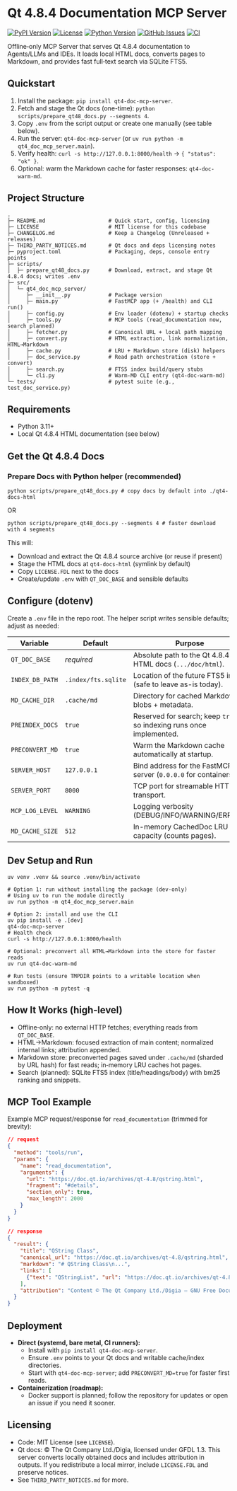 # Qt 4.8.4 Documentation MCP Server

[![PyPI Version](https://img.shields.io/pypi/v/qt4-doc-mcp-server.svg)](https://pypi.org/project/qt4-doc-mcp-server/)
[![License](https://img.shields.io/github/license/jztan/qt4-doc-mcp-server.svg)](LICENSE)
[![Python Version](https://img.shields.io/pypi/pyversions/qt4-doc-mcp-server.svg)](https://pypi.org/project/qt4-doc-mcp-server/)
[![GitHub Issues](https://img.shields.io/github/issues/jztan/qt4-doc-mcp-server.svg)](https://github.com/jztan/qt4-doc-mcp-server/issues)
[![CI](https://github.com/jztan/qt4-doc-mcp-server/actions/workflows/pr-tests.yml/badge.svg)](https://github.com/jztan/qt4-doc-mcp-server/actions/workflows/pr-tests.yml)

Offline‑only MCP Server that serves Qt 4.8.4 documentation to Agents/LLMs and IDEs.
It loads local HTML docs, converts pages to Markdown, and provides fast full‑text
search via SQLite FTS5.

## Quickstart
1. Install the package: `pip install qt4-doc-mcp-server`.
2. Fetch and stage the Qt docs (one-time): `python scripts/prepare_qt48_docs.py --segments 4`.
3. Copy `.env` from the script output or create one manually (see table below).
4. Run the server: `qt4-doc-mcp-server` (or `uv run python -m qt4_doc_mcp_server.main`).
5. Verify health: `curl -s http://127.0.0.1:8000/health` → `{ "status": "ok" }`.
6. Optional: warm the Markdown cache for faster responses: `qt4-doc-warm-md`.

## Project Structure

```
.
├─ README.md                    # Quick start, config, licensing
├─ LICENSE                      # MIT license for this codebase
├─ CHANGELOG.md                 # Keep a Changelog (Unreleased + releases)
├─ THIRD_PARTY_NOTICES.md       # Qt docs and deps licensing notes
├─ pyproject.toml               # Packaging, deps, console entry points
├─ scripts/
│  ├─ prepare_qt48_docs.py      # Download, extract, and stage Qt 4.8.4 docs; writes .env
├─ src/
│  └─ qt4_doc_mcp_server/
│     ├─ __init__.py            # Package version
│     ├─ main.py                # FastMCP app (+ /health) and CLI run()
│     ├─ config.py              # Env loader (dotenv) + startup checks
│     ├─ tools.py               # MCP tools (read_documentation now, search planned)
│     ├─ fetcher.py             # Canonical URL + local path mapping
│     ├─ convert.py             # HTML extraction, link normalization, HTML→Markdown
│     ├─ cache.py               # LRU + Markdown store (disk) helpers
│     ├─ doc_service.py         # Read path orchestration (store + convert)
│     ├─ search.py              # FTS5 index build/query stubs
│     └─ cli.py                 # Warm‑MD CLI entry (qt4-doc-warm-md)
└─ tests/                       # pytest suite (e.g., test_doc_service.py)
```

## Requirements
- Python 3.11+
- Local Qt 4.8.4 HTML documentation (see below)

## Get the Qt 4.8.4 Docs

### Prepare Docs with Python helper (recommended)

```
python scripts/prepare_qt48_docs.py # copy docs by default into ./qt4-docs-html
```
OR
```
python scripts/prepare_qt48_docs.py --segments 4 # faster download with 4 segments
```

This will:
- Download and extract the Qt 4.8.4 source archive (or reuse if present)
- Stage the HTML docs at `qt4-docs-html` (symlink by default)
- Copy `LICENSE.FDL` next to the docs
- Create/update `.env` with `QT_DOC_BASE` and sensible defaults



## Configure (dotenv)
Create a `.env` file in the repo root. The helper script writes sensible defaults; adjust as needed:

| Variable | Default | Purpose |
| --- | --- | --- |
| `QT_DOC_BASE` | _required_ | Absolute path to the Qt 4.8.4 HTML docs (`.../doc/html`). |
| `INDEX_DB_PATH` | `.index/fts.sqlite` | Location of the future FTS5 index (safe to leave as-is today). |
| `MD_CACHE_DIR` | `.cache/md` | Directory for cached Markdown blobs + metadata. |
| `PREINDEX_DOCS` | `true` | Reserved for search; keep `true` so indexing runs once implemented. |
| `PRECONVERT_MD` | `true` | Warm the Markdown cache automatically at startup. |
| `SERVER_HOST` | `127.0.0.1` | Bind address for the FastMCP server (`0.0.0.0` for containers). |
| `SERVER_PORT` | `8000` | TCP port for streamable HTTP transport. |
| `MCP_LOG_LEVEL` | `WARNING` | Logging verbosity (DEBUG/INFO/WARNING/ERROR). |
| `MD_CACHE_SIZE` | `512` | In-memory CachedDoc LRU capacity (counts pages). |

## Dev Setup and Run
```
uv venv .venv && source .venv/bin/activate

# Option 1: run without installing the package (dev-only)
# Using uv to run the module directly
uv run python -m qt4_doc_mcp_server.main

# Option 2: install and use the CLI
uv pip install -e .[dev]
qt4-doc-mcp-server
# Health check
curl -s http://127.0.0.1:8000/health

# Optional: preconvert all HTML→Markdown into the store for faster reads
uv run qt4-doc-warm-md

# Run tests (ensure TMPDIR points to a writable location when sandboxed)
uv run python -m pytest -q
```

## How It Works (high‑level)
- Offline‑only: no external HTTP fetches; everything reads from `QT_DOC_BASE`.
- HTML→Markdown: focused extraction of main content; normalized internal links;
  attribution appended.
- Markdown store: preconverted pages saved under `.cache/md` (sharded by URL hash)
  for fast reads; in‑memory LRU caches hot pages.
- Search (planned): SQLite FTS5 index (title/headings/body) with bm25 ranking and snippets.

## MCP Tool Example
Example MCP request/response for `read_documentation` (trimmed for brevity):

```json
// request
{
  "method": "tools/run",
  "params": {
    "name": "read_documentation",
    "arguments": {
      "url": "https://doc.qt.io/archives/qt-4.8/qstring.html",
      "fragment": "#details",
      "section_only": true,
      "max_length": 2000
    }
  }
}

// response
{
  "result": {
    "title": "QString Class",
    "canonical_url": "https://doc.qt.io/archives/qt-4.8/qstring.html",
    "markdown": "# QString Class\n...",
    "links": [
      {"text": "QStringList", "url": "https://doc.qt.io/archives/qt-4.8/qstringlist.html"}
    ],
    "attribution": "Content © The Qt Company Ltd./Digia — GNU Free Documentation License 1.3"
  }
}
```

## Deployment
- **Direct (systemd, bare metal, CI runners):**
  - Install with `pip install qt4-doc-mcp-server`.
  - Ensure `.env` points to your Qt docs and writable cache/index directories.
  - Start with `qt4-doc-mcp-server`; add `PRECONVERT_MD=true` for faster first reads.
- **Containerization (roadmap):**
  - Docker support is planned; follow the repository for updates or open an issue if you need it sooner.

## Licensing
- Code: MIT License (see `LICENSE`).
- Qt docs: © The Qt Company Ltd./Digia, licensed under GFDL 1.3. This server
  converts locally obtained docs and includes attribution in outputs. If you
  redistribute a local mirror, include `LICENSE.FDL` and preserve notices.
- See `THIRD_PARTY_NOTICES.md` for more.
